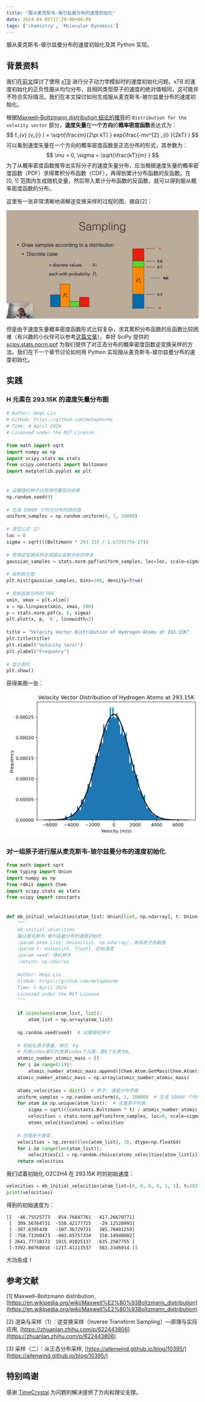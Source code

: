 ```yaml
---
title: "服从麦克斯韦-玻尔兹曼分布的速度初始化"
date: 2024-04-05T17:20:00+08:00
tags: ['chemistry', 'Molecular Dynamics']
---
```


服从麦克斯韦-玻尔兹曼分布的速度初始化及其 Python 实现。

<!--more-->

## 背景资料

我们在[前文](https://diazepam.cc/post/xtb-initial-velocities)探讨了使用 [xTB](https://github.com/grimme-lab/xtb) 进行分子动力学模拟时的速度初始化问题。xTB 的速度初始化的正负性服从均匀分布，且相同类型原子的速度的绝对值相同，这可能并不符合实际情况。我们在本文探讨如何生成服从麦克斯韦-玻尔兹曼分布的速度初始化。

根据[Maxwell–Boltzmann distribution 结论的推导](https://en.wikipedia.org/wiki/Maxwell%E2%80%93Boltzmann_distribution)的 `Distribution for the velocity vector` 部分，**速度矢量**在**一个方向**的**概率密度函数**表达式为：
$$
f_{v} (v_{i} ) = \sqrt{\frac{m}{2\pi kT} } exp(\frac{-mv^{2} _{i} }{2kT} )
$$
可以看到速度矢量在一个方向的概率密度函数是正态分布的形式，其参数为：
$$
\mu = 0, \sigma = \sqrt{\frac{kT}{m} }
$$
为了从概率密度函数推导出实际分子的速度矢量分布，应当根据速度矢量的概率密度函数（PDF）求得累积分布函数（CDF），再得到累计分布函数的反函数。在 [0, 1] 范围内生成随机变量，然后带入累计分布函数的反函数，就可以得到服从概率密度函数的分布。

这里有一张非常清晰地讲解逆变换采样的过程的图，摘自[2]：

![](inverse-transform-sampling.png)

但是由于速度矢量概率密度函数形式比较复杂，求其累积分布函数的反函数比较困难（有兴趣的小伙伴可以参考[这篇文章](https://allenwind.github.io/blog/10395/)）。幸好 SciPy 提供的 [scipy.stats.norm.ppf](https://docs.scipy.org/doc/scipy/reference/generated/scipy.stats.norm.html) 为我们提供了对正态分布的概率密度函数逆变换采样的方法。我们在下一个章节讨论如何用 Python 实现服从麦克斯韦-玻尔兹曼分布的速度初始化。

## 实践

### H 元素在 293.15K 的速度矢量分布图

```python
# Author: Heqi Liu
# GitHub: https://github.com/metaphorme
# Time: 4 April 2024
# Licensed under the MIT License.

from math import sqrt
import numpy as np
import scipy.stats as stats
from scipy.constants import Boltzmann
import matplotlib.pyplot as plt


# 设置随机种子以获得可重现的结果
np.random.seed(0)

# 生成 10000 个均匀分布的随机值
uniform_samples = np.random.uniform(0, 1, 10000)

# 请见公式（2）
loc = 0
sigma = sqrt(((Boltzmann * 293.15) / 1.6735575e-27))

# 使用逆变换采样生成服从高斯分布的样本
gaussian_samples = stats.norm.ppf(uniform_samples, loc=loc, scale=sigma)

# 绘制直方图
plt.hist(gaussian_samples, bins=100, density=True)

# 绘制高斯分布的 PDF
xmin, xmax = plt.xlim()
x = np.linspace(xmin, xmax, 100)
p = stats.norm.pdf(x, 0, sigma)
plt.plot(x, p, 'k', linewidth=2)

title = "Velocity Vector Distribution of Hydrogen Atoms at 293.15K"
plt.title(title)
plt.xlabel("Velocity (m/s)")
plt.ylabel("Frequency")

# 显示图形
plt.show()
```

获得美图一张：

![](meitu.png)

### 对一组原子进行服从麦克斯韦-玻尔兹曼分布的速度初始化

```python
from math import sqrt
from typing import Union
import numpy as np
from rdkit import Chem
import scipy.stats as stats
from scipy import constants


def mb_initial_velocities(atom_list: Union[list, np.ndarray], t: Union[int, float], seed=None) -> np.ndarray:
    """
    mb_initial_velocities
    服从麦克斯韦-玻尔兹曼分布的速度初始化
    :param atom_list: Union[list, np.ndarray]，体系原子序数表
    :param t: Union[int, float]，初始温度
    :param seed: 随机种子
    :return: np.ndarray

    Author: Heqi Liu
    GitHub: https://github.com/metaphorme
    Time: 5 April 2024
    Licensed under the MIT License
    """

    if isinstance(atom_list, list):
        atom_list = np.array(atom_list)

    np.random.seed(seed)  # 设置随机种子

    # 初始化原子质量，单位：kg
    # 列表index索引代表第index个元素，第0个元素为0。
    atomic_number_atomic_mass = []
    for i in range(119):
        atomic_number_atomic_mass.append([Chem.Atom.GetMass(Chem.Atom(i)) * constants.physical_constants["atomic mass constant"][0]])
    atomic_number_atomic_mass = np.array(atomic_number_atomic_mass)

    atoms_velocities = dict()  # 原子: 速度分布字典
    uniform_samples = np.random.uniform(0, 1, 10000)  # 生成 10000 个均匀分布的随机值
    for atom in np.unique(atom_list):  # 去重原子列表
        sigma = sqrt(((constants.Boltzmann * t) / atomic_number_atomic_mass[atom].item()))
        velocities = stats.norm.ppf(uniform_samples, loc=0, scale=sigma)  # 使用逆变换采样生成服从高斯分布的速度
        atoms_velocities[atom] = velocities

    # 生成原子速度
    velocities = np.zeros((len(atom_list), 3), dtype=np.float64)
    for i in range(len(atom_list)):
        velocities[i] = np.random.choice(atoms_velocities[atom_list[i]], size=3, replace=True)  # 独立地抽取三个值作为速度矢量
    return velocities
```

我们试着初始化 O2C2H4 在 293.15K 时的初始速度：

```python
velocities = mb_initial_velocities(atom_list=[8, 8, 6, 6, 1, 1], t=293.15, seed=0)
print(velocities)
```

得到的初始速度为：

```
[[  -46.75525773   854.76847761   417.26670771]
 [  309.56764731  -558.42177725   -29.12528993]
 [ -387.6395438   -107.36729731   385.78401259]
 [ -758.71300473  -403.85757334   150.14948602]
 [ 2641.77710172  1915.01025137  -635.2587755 ]
 [-3392.80768016 -1217.41113537   581.3346014 ]]
```

大功告成！

## 参考文献

[1] Maxwell–Boltzmann distribution, [https://en.wikipedia.org/wiki/Maxwell%E2%80%93Boltzmann_distribution](https://en.wikipedia.org/wiki/Maxwell%E2%80%93Boltzmann_distribution)

[2] 渲染与采样（1）：逆变换采样（Inverse Transform Sampling）—原理与实际应用, [https://zhuanlan.zhihu.com/p/622443806](https://zhuanlan.zhihu.com/p/622443806)

[3] 采样（二）：从正态分布采样, [https://allenwind.github.io/blog/10395/](https://allenwind.github.io/blog/10395/)

## 特别鸣谢

感谢 [TimeCrystal](https://github.com/ytawm) 为问题的解决提供了方向和理论支撑。
